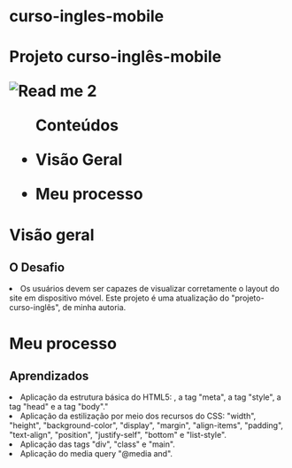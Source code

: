 # curso-ingles-mobile

<h1> Projeto curso-inglês-mobile</>

  ![Read me 2](https://user-images.githubusercontent.com/114086320/195469159-89881774-a217-463f-b1d0-6827aa707bfb.png)


<ul>Conteúdos
  <li><p>Visão Geral</p></li> 
    <li><p>Meu processo</></li>
  
  </ul>

<h1>Visão geral</>

   <h2>O Desafio</h2>
  <li>Os usuários devem ser capazes de visualizar corretamente o layout do site em dispositivo móvel. Este projeto é uma atualização do "projeto-curso-inglês", de minha autoria.</li>
  
 

<h1>Meu processo</>
  <h2>Aprendizados</h2>
  <li>Aplicação da estrutura básica do HTML5: <!DOCTYPE html>, a tag "meta", a tag "style", a tag "head" e a tag "body"."</li>
  <li>Aplicação da estilização por meio dos recursos do CSS: "width", "height", "background-color", "display", "margin", "align-items", "padding", "text-align", "position", "justify-self", "bottom" e "list-style".</li>
  <li>Aplicação das tags "div", "class" e "main".</li>
  <li>Aplicação do media query "@media and".</li>

